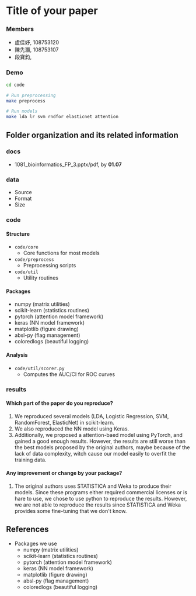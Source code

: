 # Title of your paper
### Members
* 盧佳妤, 108753120
* 陳先灝, 108753107
* 段寶鈞,

### Demo
```bash
cd code

# Run preprocessing
make preprocess

# Run models
make lda lr svm rndfor elasticnet attention
```

## Folder organization and its related information

### docs
* 1081_bioinformatics_FP_3.pptx/pdf, by **01.07**


### data
* Source
* Format
* Size



### code

#### Structure
- `code/core`
	- Core functions for most models
- `code/preprocess`
	- Preprocessing scripts
- `code/util`
	- Utility routines

#### Packages
- numpy (matrix utilities)
- scikit-learn (statistics routines)
- pytorch (attention model framework)
- keras (NN model framework)
- matplotlib (figure drawing)
- absl-py (flag management)
- coloredlogs (beautiful logging)

#### Analysis
- `code/util/scorer.py`
	- Computes the AUC/CI for ROC curves

### results
#### Which part of the paper do you reproduce?
1. We reproduced several models (LDA, Logistic Regression, SVM, RandomForest, ElasticNet) in scikit-learn.
1. We also reproduced the NN model using Keras.
1. Additionally, we proposed a attention-baed model using PyTorch, and gained a good enough results. However, the results are still worse than the best models proposed by the original authors, maybe because of the lack of data complexity, witch cause our model easily to overfit the training data.

#### Any improvement or change by your package?
1. The original authors uses STATISTICA and Weka to produce their models. Since these programs either required commercial licenses or is hare to use, we chose to use python to reproduce the results. However, we are not able to reproduce the results since STATISTICA and Weka provides some fine-tuning that we don't know.

## References
* Packages we use
	- numpy (matrix utilities)
	- scikit-learn (statistics routines)
	- pytorch (attention model framework)
	- keras (NN model framework)
	- matplotlib (figure drawing)
	- absl-py (flag management)
	- coloredlogs (beautiful logging)

